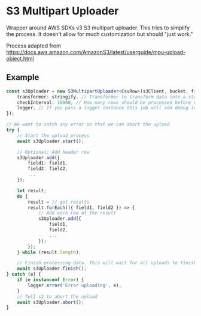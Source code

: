 # S3 Multipart Uploader

Wrapper around AWS SDKs v3 S3 multipart uploader. This tries to simplify the process. It doesn't allow for much
customization but should "just work."

Process adapted from https://docs.aws.amazon.com/AmazonS3/latest/userguide/mpu-upload-object.html

## Example

```typescript
const s3Uploader = new S3MultipartUploader<CsvRow>(s3Client, bucket, filename, {
    transformer: stringify, // Transformer to transform data into a string needed for file
    checkInterval: 10000, // How many rows should be processed before we check calculated file size.
    logger, // If you pass a logger instance this job will add debug logging for what it's doing
});

// We want to catch any error so that we can abort the upload
try {
    // Start the upload process
    await s3Uploader.start();

    // Optional: Add header row
    s3Uploader.add({
        field1: field1,
        field2: field2,
        ...
    });

    let result;
    do {
        result = // get results
        result.forEach(({ field1, field2 }) => {
            // Add each row of the result
            s3Uploader.add({
                field1,
                field2,
                ...
            });
        });
    } while (result.length);

    // Finish processing data. This will wait for all uploads to finish and tell s3 the upload is finished
    await s3Uploader.finish();
} catch (e) {
    if (e instanceof Error) {
        logger.error('Error uploading', e);
    }
    // Tell s3 to abort the upload 
    await s3Uploader.abort();
}

```
